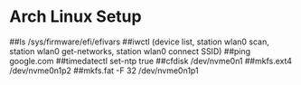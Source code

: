 # Arch Linux Setup

##ls /sys/firmware/efi/efivars
##iwctl (device list, station wlan0 scan, station wlan0 get-networks, station wlan0 connect SSID)
##ping google.com
##timedatectl set-ntp true
##cfdisk /dev/nvme0n1
##mkfs.ext4 /dev/nvme0n1p2
##mkfs.fat -F 32 /dev/nvme0n1p1
